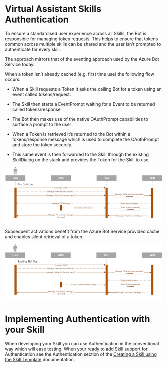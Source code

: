 # Virtual Assistant Skills Authentication

To ensure a standardised user experience across all Skills, the Bot is responsible for managing token requests. This helps to ensure that tokens common across multiple skills can be shared and the user isn’t prompted to authenticate for every skill.

The approach mirrors that of the eventing approach used by the Azure Bot Service today.

When a token isn’t already cached (e.g. first time use) the following flow occurs:
- When a Skill requests a Token it asks the calling Bot for a token using an event called tokens/request. 
- The Skill then starts a EventPrompt waiting for a Event to be returned called tokens/response

- The Bot then makes use of the native OAuthPrompt capabilities to surface a prompt to the user
- When a Token is retrieved it’s returned to the Bot within a tokens/response message which is used to complete the OAuthPrompt and store the token securely.
- This same event is then forwarded to the Skill through the existing SkillDialog on the stack and provides the Token for the Skill to use.

![Initial Authentication Flow for Skills](../media/virtualassistant-SkillAuthInitialFlow.png)

Subsequent activations benefit from the Azure Bot Service provided cache and enables silent retrieval of a token.

![Subsequent Authentication Flow for Skills](../media/virtualassistant-SkillAuthSubsequentFlow.png)

# Implementing Authentication with your Skill

When developing your Skill you can use Authentication in the conventional way which will ease testing. When your ready to add Skill support for Authentication see the Authentication section of the [Creating a Skill using the Skill Template](./skillenablement.md) documentation.